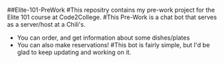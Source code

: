 ##Elite-101-PreWork
#This repositry contains my pre-work project for the Elite 101 course at Code2College.
#This Pre-Work is a chat bot that serves as a server/host at a Chili's. 
  - You can order, and get information about some dishes/plates
  - You can also make reservations!
#This bot is fairly simple, but I'd be glad to keep updating and working on it.
